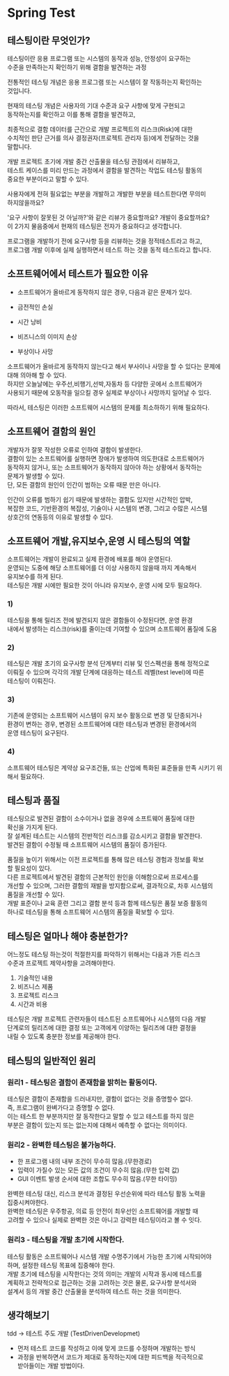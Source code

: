 Spring Test
===========

## 테스팅이란 무엇인가?

테스팅이란 응용 프로그램 또는 시스템의 동작과 성능, 안정성이 요구하는   
수준을 만족하는지 확인하기 위해 결함을 발견하는 과정

전통적인 테스팅 개념은 응용 프로그램 또는 시스템이 잘 작동하는지 확인하는  
것입니다.

현재의 테스팅 개념은 사용자의 기대 수준과 요구 사항에 맞게 구현되고  
동작하는지를 확인하고 이를 통해 결함을 발견하고,

최종적으로 결함 데이터를 근간으로 개발 프로젝트의 리스크(Risk)에 대한   
수치적인 판단 근거를 의사 결정권자(프로젝트 관리자 등)에게 전달하는 것을   
말합니다.

개발 프로젝트 초기에 개발 중간 산출물을 테스팅 관점에서 리뷰하고,  
테스트 케이스를 미리 만드는 과정에서 결함을 발견하는 작업도 테스팅 활동의  
중요한 부분이라고 말할 수 있다.

사용자에게 전혀 필요없는 부분을 개발하고 개발한 부분을 테스트한다면 무의미  
하지않을까요?

'요구 사항이 잘못된 것 아닐까?'와 같은 리뷰가 중요할까요? 개발이 중요할까요?  
이 2가지 물음중에서 현재의 테스팅은 전자가 중요하다고 생각합니다.

프로그램을 개발하기 전에 요구사항 등을 리뷰하는 것을 정적테스트라고 하고,  
프로그램 개발 이후에 실제 실행하면서 테스트 하는 것을 동적 테스트라고 합니다.  

## 소프트웨어에서 테스트가 필요한 이유

* 소프트웨어가 올바르게 동작하지 않은 경우, 다음과 같은 문제가 있다.

* 금전적인 손실
* 시간 낭비
* 비즈니스의 이미지 손상
* 부상이나 사망

소프트웨어가 올바르게 동작하지 않는다고 해서 부사이나 사망을 할 수 있다는 
문제에 대해 의아해 할 수 있다.  
하지만 오늘날에는 우주선,비행기,선박,자동차 등 다양한 곳에서 소프트웨어가  
사용되기 때문에 오동작을 일으킬 경우 실제로 부상이나 사망까지 일어날 수 있다.

따라서, 테스팅은 이러한 소프트웨어 시스템의 문제를 최소하하기 위해 필요하다.

## 소프트웨어 결함의 원인

개발자가 잘못 작성한 오류로 인하여 결함이 발생한다.  
결함이 있는 소프트웨어를 실행하면 장애가 발생하여 의도한대로 소프트웨어가  
동작하지 않거나, 또는 소프트웨어가 동작하지 않아야 하는 상황에서 동작하는  
문제가 발생할 수 있다.  
단, 모든 결함의 원인이 인간이 범하는 오류 때문 만은 아니다.  

인간이 오류를 범하기 쉽기 때문에 발생하는 결함도 있지만 시간적인 압박,  
복잡한 코드, 기반환경의 복잡성, 기술이나 시스템의 변경, 그리고 수많은 시스템  
상호간의 연동등의 이유로 발생할 수 있다.

## 소프트웨어 개발,유지보수,운영 시 테스팅의 역할

소프트웨어는 개발이 완료되고 실제 환경에 배포를 해야 운영된다.  
운영되는 도중에 해당 소프트웨어를 더 이상 사용하지 않을때 까지 계속해서  
유지보수를 하게 된다.  
테스팅은 개발 시에만 필요한 것이 아니라 유지보수, 운영 시에 모두 필요하다.

### 1)
테스팅을 통해 릴리즈 전에 발견되지 않은 결함들이 수정된다면, 운영 환경   
내에서 발생하는 리스크(risk)를 줄이는데 기여할 수 있으며 소프트웨어 품질에 도움

### 2)
테스팅은 개발 초기의 요구사항 분석 단계부터 리뷰 및 인스펙션을 통해 정적으로  
이뤄질 수 있으며 각각의 개발 단계에 대응하는 테스트 레벨(test level)에 따른  
테스팅이 이뤄진다.

### 3)
기존에 운영되는 소프트웨어 시스템이 유지 보수 활동으로 변경 및 단종되거나  
환경이 변하는 경우, 변경된 소프트웨어에 대한 테스팅과 변경된 환경에서의  
운영 테스팅이 요구된다.

### 4)
소프트웨어 테스팅은 계약상 요구조건들, 또는 산업에 특화된 표준들을 만족 
시키기 위해서 필요하다.

## 테스팅과 품질

테스팅으로 발견된 결함이 소수이거나 없을 경우에 소프트웨어 품질에 대한   
확신을 가지게 된다.  
잘 설계된 테스트는 시스템의 전반적인 리스크를 감소시키고 결함을 발견한다.  
발견된 결함이 수정될 때 소프트웨어 시스템의 품질이 증가된다.  
  
품질을 높이기 위해서는 이전 프로젝트를 통해 많은 테스팅 경험과 정보를 확보  
할 필요성이 있다.  
다른 프로젝트에서 발견된 결함의 근본적인 원인을 이해함으로써 프로세스를  
개선할 수 있으며, 그러한 결함의 재발을 방지함으로써, 결과적으로, 차후 시스템의  
품질을 개선할 수 있다.  
개발 표준이나 교육 훈련 그리고 결함 분석 등과 함께 테스팅은 품질 보증 활동의  
하나로 테스팅을 통해 소프트웨어 시스템의 품질을 확보할 수 있다.

## 테스팅은 얼마나 해야 충분한가?

어느정도 테스팅 하는것이 적절한지를 파악하기 위해서는 다음과 가튼 리스크   
수준과 프로젝트 제약사항을 고려해야한다.  

1. 기술적인 내용
2. 비즈니스 제품
3. 프로젝트 리스크
4. 시간과 비용

테스팅은 개발 프로젝트 관련자들이 테스트된 소프트웨어나 시스템의 다음 개발  
단계로의 릴리즈에 대한 결정 또는 고객에게 이양하는 릴리즈에 대한 결정을  
내릴 수 있도록 충분한 정보를 제공해야 한다.

## 테스팅의 일반적인 원리

### 원리1 - 테스팅은 결함이 존재함을 밝히는 활동이다.
테스팅은 결함이 존재함을 드러내지만, 결함이 없다는 것을 증명할수 없다.  
즉, 프로그램이 완벼가다고 증명할 수 없다.  
이는 테스트 한 부분까지만 잘 동작한다고 말할 수 있고 테스트를 하지 않은   
부분은 결함이 있는지 또는 없는지에 대해서 예측할 수 없다는 의미이다.

### 원리2 - 완벽한 테스팅은 불가능하다.
* 한 프로그램 내의 내부 조건이 무수히 많음.(무한경로)
* 입력이 가질수 있는 모든 값의 조건이 무수히 많음.(무한 입력 값)
* GUI 이벤트 발생 순서에 대한 조합도 무수히 많음.(무한 타이밍)

완벽한 테스팅 대신, 리스크 분석과 결정된 우선순위에 따라 테스팅 활동 노력을  
집중시켜야한다.  
완벽한 테스팅은 우주항공, 의료 등 안전이 최우선인 소프트웨어를 개발할 때   
고려할 수 있으나 실제로 완벽한 것은 아니고 강력한 테스팅이라고 볼 수 잇다.

### 원리3 - 테스팅을 개발 초기에 시작한다.
테스팅 활동은 소프트웨어나 시스템 개발 수명주기에서 가능한 초기에 시작되어야  
하며, 설정한 테스팅 목표에 집중해야 한다.  
개발 초기에 테스팅을 시작한다는 것의 의미는 개발의 시작과 동시에 테스트를  
계획하고 전략적으로 접근하는 것을 고려하는 것은 물론, 요구사항 분석서와   
설계서 등의 개발 중간 산출물을 분석하여 테스트 하는 것을 의미한다.

## 생각해보기

tdd -> 테스트 주도 개발 (TestDrivenDevelopmet)
* 먼저 테스트 코드를 작성하고 이에 맞게 코드를 수정하며 개발하는 방식
* 과정을 반복하면서 코드가 제대로 동작하는지에 대한 피드백을 적극적으로  
  받아들이는 개발 방법이다.
